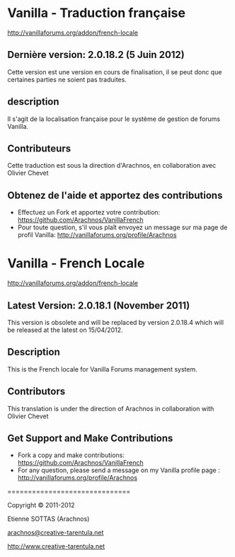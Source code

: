 Vanilla - Traduction française
============================================
http://vanillaforums.org/addon/french-locale

Dernière version: 2.0.18.2 (5 Juin 2012)
-----------
Cette version est une version en cours de finalisation, il se peut donc que certaines parties ne soient pas traduites.

description
-----------
Il s'agit de la localisation française pour le système de gestion de forums Vanilla.

Contributeurs
-----------
Cette traduction est sous la direction d'Arachnos, en collaboration avec Olivier Chevet

Obtenez de l'aide et apportez des contributions
-----------
- Effectuez un Fork et apportez votre contribution: https://github.com/Arachnos/VanillaFrench
- Pour toute question, s'il vous plaît envoyez un message sur ma page de profil Vanilla:
http://vanillaforums.org/profile/Arachnos


Vanilla - French Locale
============================================
http://vanillaforums.org/addon/french-locale

Latest Version: 2.0.18.1 (November 2011)
-----------
This version is obsolete and will be replaced by version 2.0.18.4 which will be released at the latest on 15/04/2012.

Description
-----------
This is the French locale for Vanilla Forums management system.

Contributors
-----------
This translation is under the direction of Arachnos in collaboration with Olivier Chevet

Get Support and Make Contributions
-----------
- Fork a copy and make contributions: https://github.com/Arachnos/VanillaFrench
- For any question, please send a message on my Vanilla profile page :
http://vanillaforums.org/profile/Arachnos

==============================

Copyright &copy; 2011-2012

Etienne SOTTAS (Arachnos)

arachnos@creative-tarentula.net

http://www.creative-tarentula.net